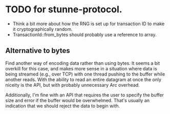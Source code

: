 # TODO for stunne-protocol.

* Think a bit more about how the RNG is set up for transaction ID to make it
  cryptographically random.
* TransactionId::from_bytes should probably use a reference to array.

## Alternative to bytes
Find another way of encoding data rather than using bytes. It seems a bit
overkill for this case, and makes more sense in a situation where data is being
streamed (e.g., over TCP) with one thread pushing to the buffer while another
reads. With the ability to read an entire datagram at once the only niceity is
the API, but with probably unnecessary Arc overhead.

Additionally, I'm fine with an API that requires the user to specify the buffer
size and error if the buffer would be overwhelmed. That's usually an indication
that we should reject the data to begin with.

